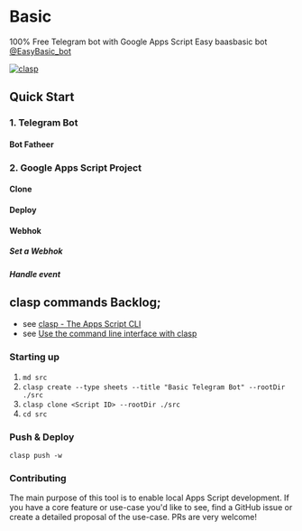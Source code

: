# Basic 

100% Free Telegram bot with Google Apps Script
Easy baasbasic bot [@EasyBasic_bot]()

[![clasp](https://img.shields.io/badge/built%20with-clasp-4285f4.svg)](https://github.com/google/clasp)

## Quick Start

### 1. Telegram Bot
 
 #### Bot Fatheer

### 2. Google Apps Script Project

 #### Clone 

 #### Deploy

 #### Webhok

  ##### Set a Webhok

  ##### Handle event

## clasp commands Backlog; 

 - see [clasp - The Apps Script CLI](https://codelabs.developers.google.com/codelabs/clasp#0)
 - see [Use the command line interface with clasp](https://developers.google.com/apps-script/guides/clasp)

### Starting up
1. `md src`
2. `clasp create --type sheets --title "Basic Telegram Bot" --rootDir ./src`
3. `clasp clone <Script ID> --rootDir ./src`
4. `cd src`

### Push & Deploy
`clasp push -w`

### Contributing

The main purpose of this tool is to enable local Apps Script development. If you have a core feature or use-case you'd like to see, find a GitHub issue or create a detailed proposal of the use-case. PRs are very welcome! 